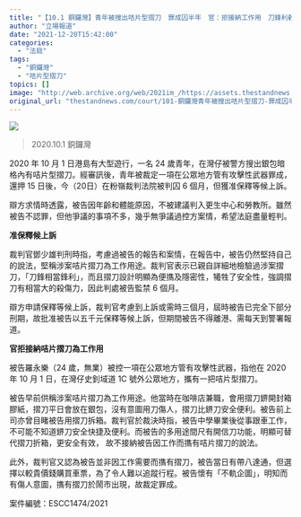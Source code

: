 ```yaml
---
title: "【10.1 銅鑼灣】青年被搜出咭片型摺刀　罪成囚半年　官：拒接納工作用　刀鋒利殺傷力強"
author: "立場報道"
date: "2021-12-20T15:42:00"
categories:
  - "法庭"
tags:
  - "銅鑼灣"
  - "咭片型摺刀"
topics: []
image: "http://web.archive.org/web/2021im_/https://assets.thestandnews.com/media/photos/81668412_2746772668741669_1070863667630702592_o_yaZvO_dBQYIeA_0jdaMWG.jpg"
original_url: "thestandnews.com/court/101-銅鑼灣青年被搜出咭片型摺刀-罪成囚半年-官拒接納工作用-刀鋒利殺傷力強"
---
```

![](http://web.archive.org/web/2021im_/https://assets.thestandnews.com/media/photos/81668412_2746772668741669_1070863667630702592_o_yaZvO_dBQYIeA_0jdaMWG.jpg)
> 2020.10.1 銅鑼灣

2020 年 10 月 1 日港島有大型遊行，一名 24 歲青年，在灣仔被警方搜出銀包暗格內有咭片型摺刀。經審訊後，青年被裁定一項在公眾地方管有攻擊性武器罪成，還押 15 日後，今（20日）在粉嶺裁判法院被判囚 6 個月，但獲准保釋等候上訴。

辯方求情時透露，被告因年齡和體能原因，不被建議判入更生中心和勞教所。雖然被告不認罪，但他爭議的事項不多，幾乎無爭議過控方案情，希望法庭盡量輕判。

**准保釋候上訴**

裁判官鄧少雄判刑時指，考慮過被告的報告和案情，在報告中，被告仍然堅持自己的說法，堅稱涉案咭片摺刀為工作用途。裁判官表示已親自詳細地檢驗過涉案摺刀，「刀鋒相當鋒利」，而且摺刀設計明顯為便㩦及隱密性，犧牲了安全性，強調摺刀有相當大的殺傷力，因此判處被告監禁 6 個月。

辯方申請保釋等候上訴，裁判官考慮到上訴或需時三個月，屆時被告已完全下部分刑期，故批准被告以五千元保釋等候上訴，但期間被告不得離港、需每天到警署報道。

**官拒接納咭片摺刀為工作用**

被告羅永樂（24 歲，無業）被控一項在公眾地方管有攻擊性武器，指他在 2020 年 10 月 1 日，在灣仔史釗域道 1C 號外公眾地方，攜有一把咭片型摺刀。

被告早前供稱涉案咭片摺刀為工作用途。他當時在咖啡店兼職，會用摺刀鎅開封箱膠紙，摺刀平日會放在銀包，沒有意圖用刀傷人，摺刀比鎅刀安全便利。被告前上司亦曾目睹被告用摺刀拆箱。裁判官於裁決時指，被告中學畢業後從事跟車工作，不可能不知道鎅刀安全快捷及便利。而被告的多用途間尺有開信刀功能，明顯可替代摺刀折箱，更安全有效， 故不接納被告因工作而㩦有咭片摺刀的說法。

此外，裁判官又認為被告並非因工作需要而㩦有摺刀，被告當日有帶八達通，但選擇以較貴價錢購買車票，為了令人難以追蹤行程。被告懷有「不軌企圖」，明知而有傷人意圖，㩦有摺刀於鬧市出現，故裁定罪成。

案件編號：ESCC1474/2021